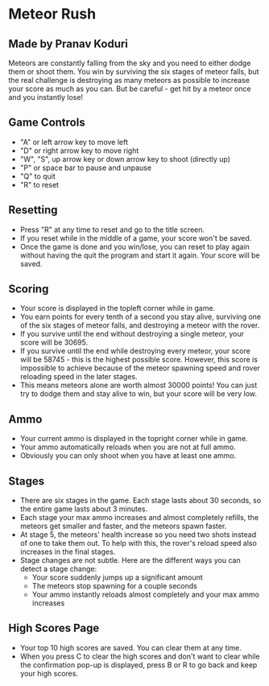 # Meteor Rush
## Made by Pranav Koduri

Meteors are constantly falling from the sky and you need to either dodge them or shoot them. You win by surviving the six stages of meteor falls, but the real challenge is destroying as many meteors as possible to increase your score as much as you can. But be careful - get hit by a meteor once and you instantly lose!

## Game Controls
- "A" or left arrow key to move left
- "D" or right arrow key to move right
- "W", "S", up arrow key or down arrow key to shoot (directly up)
- "P" or space bar to pause and unpause
- "Q" to quit
- "R" to reset

## Resetting
- Press "R" at any time to reset and go to the title screen.
- If you reset while in the middle of a game, your score won't be saved.
- Once the game is done and you win/lose, you can reset to play again without having the quit the program and start it again. Your score will be saved.

## Scoring
- Your score is displayed in the topleft corner while in game.
- You earn points for every tenth of a second you stay alive, surviving one of the six stages of meteor falls, and destroying a meteor with the rover.
- If you survive until the end without destroying a single meteor, your score will be 30695.
- If you survive until the end while destroying every meteor, your score will be 58745 - this is the highest possible score. However, this score is impossible to achieve because of the meteor spawning speed and rover reloading speed in the later stages.
- This means meteors alone are worth almost 30000 points! You can just try to dodge them and stay alive to win, but your score will be very low.

## Ammo
- Your current ammo is displayed in the topright corner while in game.
- Your ammo automatically reloads when you are not at full ammo.
- Obviously you can only shoot when you have at least one ammo.

## Stages
- There are six stages in the game. Each stage lasts about 30 seconds, so the entire game lasts about 3 minutes.
- Each stage your max ammo increases and almost completely refills, the meteors get smaller and faster, and the meteors spawn faster.
- At stage 5, the meteors' health increase so you need two shots instead of one to take them out. To help with this, the rover's reload speed also increases in the final stages.
- Stage changes are not subtle. Here are the different ways you can detect a stage change:
  - Your score suddenly jumps up a significant amount
  - The meteors stop spawning for a couple seconds
  - Your ammo instantly reloads almost completely and your max ammo increases

## High Scores Page
- Your top 10 high scores are saved. You can clear them at any time.
- When you press C to clear the high scores and don't want to clear while the confirmation pop-up is displayed, press B or R to go back and keep your high scores.
